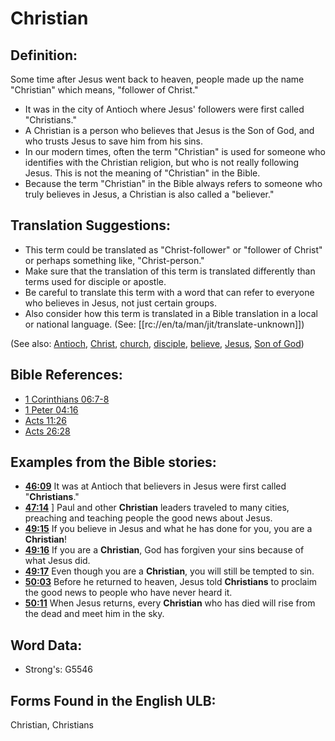 # Christian

## Definition:

Some time after Jesus went back to heaven, people made up the name "Christian" which means, "follower of Christ."

* It was in the city of Antioch where Jesus' followers were first called "Christians."
* A Christian is a person who believes that Jesus is the Son of God, and who trusts Jesus to save him from his sins.
* In our modern times, often the term "Christian" is used for someone who identifies with the Christian religion, but who is not really following Jesus. This is not the meaning of "Christian" in the Bible.
* Because the term "Christian" in the Bible always refers to someone who truly believes in Jesus, a Christian is also called a "believer."

## Translation Suggestions:

* This term could be translated as "Christ-follower" or "follower of Christ" or perhaps something like, "Christ-person."
* Make sure that the translation of this term is translated differently than terms used for disciple or apostle.
* Be careful to translate this term with a word that can refer to everyone who believes in Jesus, not just certain groups.
* Also consider how this term is translated in a Bible translation in a local or national language. (See: [[rc://en/ta/man/jit/translate-unknown]])

(See also: [Antioch](../names/antioch.md), [Christ](../kt/christ.md), [church](../kt/church.md), [disciple](../kt/disciple.md), [believe](../kt/believe.md), [Jesus](../kt/jesus.md), [Son of God](../kt/sonofgod.md))

## Bible References:

* [1 Corinthians 06:7-8](rc://en/tn/help/1co/06/07)
* [1 Peter 04:16](rc://en/tn/help/1pe/04/16)
* [Acts 11:26](rc://en/tn/help/act/11/26)
* [Acts 26:28](rc://en/tn/help/act/26/28)

## Examples from the Bible stories:

* __[46:09](rc://en/tn/help/obs/46/09)__ It was at Antioch that believers in Jesus were first called "__Christians__."
* __[47:14](rc://en/tn/help/obs/47/14)__ ] Paul and other __Christian__ leaders traveled to many cities, preaching and teaching people the good news about Jesus.
* __[49:15](rc://en/tn/help/obs/49/15)__ If you believe in Jesus and what he has done for you, you are a __Christian__!
* __[49:16](rc://en/tn/help/obs/49/16)__ If you are a __Christian__, God has forgiven your sins because of what Jesus did.
* __[49:17](rc://en/tn/help/obs/49/17)__ Even though you are a __Christian__, you will still be tempted to sin.
* __[50:03](rc://en/tn/help/obs/50/03)__ Before he returned to heaven, Jesus told __Christians__ to proclaim the good news to people who have never heard it.
* __[50:11](rc://en/tn/help/obs/50/11)__ When Jesus returns, every __Christian__ who has died will rise from the dead and meet him in the sky.

## Word Data:

* Strong's: G5546

## Forms Found in the English ULB:

Christian, Christians

